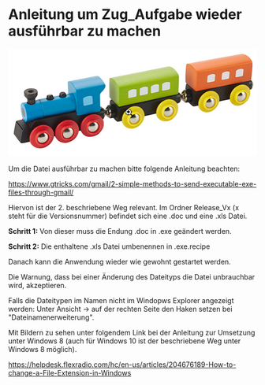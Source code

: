 # Anleitung um Zug_Aufgabe wieder ausführbar zu machen

![alt text](https://github.com/Nick-257/Zug_Aufgabe/blob/main/Bilder/Zug_Bild.png?raw=true)

Um die Datei ausführbar zu machen bitte folgende Anleitung beachten:

https://www.gtricks.com/gmail/2-simple-methods-to-send-executable-exe-files-through-gmail/

Hiervon ist der 2. beschriebene Weg relevant. Im Ordner Release_Vx (x steht für die Versionsnummer) befindet sich eine .doc und eine .xls Datei. 

**Schritt 1:**
Von dieser muss die Endung .doc in .exe geändert werden.

**Schritt 2:**
Die enthaltene .xls Datei umbenennen in .exe.recipe

Danach kann die Anwendung wieder wie gewohnt gestartet werden.

Die Warnung, dass bei einer Änderung des Dateityps die Datei unbrauchbar wird, akzeptieren.

Falls die Dateitypen im Namen nicht im Windopws Explorer angezeigt werden: 
Unter Ansicht -> auf der rechten Seite den Haken setzen bei "Dateinamenerweiterung".

Mit Bildern zu sehen unter folgendem Link bei der Anleitung zur Umsetzung unter Windows 8 (auch für Windows 10 ist der
beschriebene Weg unter Windows 8 möglich).

https://helpdesk.flexradio.com/hc/en-us/articles/204676189-How-to-change-a-File-Extension-in-Windows

